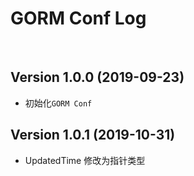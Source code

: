 # GORM Conf Log

<br/>

## Version 1.0.0 (2019-09-23)

- 初始化`GORM Conf`

## Version 1.0.1 (2019-10-31)

- UpdatedTime 修改为指针类型
